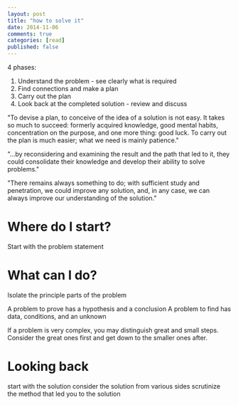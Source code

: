 ```yaml
---
layout: post
title: "how to solve it"
date: 2014-11-06
comments: true
categories: [read]
published: false
---
```


4 phases:

1. Understand the problem - see clearly what is required
2. Find connections and make a plan
3. Carry out the plan
4. Look back at the completed solution - review and discuss

"To devise a plan, to conceive of the idea of a solution is not easy. It takes so much to succeed: formerly acquired knowledge, good mental habits, concentration on the purpose, and one more thing: good luck. To carry out the plan is much easier; what we need is mainly patience."

"...by reconsidering and examining the result and the path that led to it, they could consolidate their knowledge and develop their ability to solve problems."

"There remains always something to do; with sufficient study and penetration, we could improve any solution, and, in any case, we can always improve our understanding of the solution."


Where do I start?
=================
Start with the problem statement

What can I do?
==============
Isolate the principle parts of the problem

A problem to prove has a hypothesis and a conclusion
A problem to find has data, conditions, and an unknown

If a problem is very complex, you may distinguish great and small steps. Consider the great ones first and get down to the smaller ones after.

Looking back
============
start with the solution
consider the solution from various sides
scrutinize the method that led you to the solution